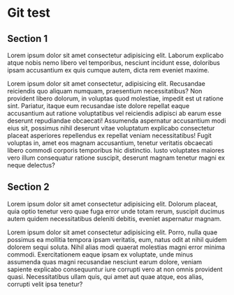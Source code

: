 # Git test

## Section 1

Lorem ipsum dolor sit amet consectetur adipisicing elit. Laborum explicabo atque nobis nemo libero vel temporibus, nesciunt incidunt esse, doloribus ipsam accusantium ex quis cumque autem, dicta rem eveniet maxime.

Lorem ipsum dolor sit amet consectetur, adipisicing elit. Recusandae reiciendis quo aliquam numquam, praesentium necessitatibus? Non provident libero dolorum, in voluptas quod molestiae, impedit est ut ratione sint. Pariatur, itaque eum recusandae iste dolore repellat eaque accusantium aut ratione voluptatibus vel reiciendis adipisci ab earum esse deserunt repudiandae obcaecati! Assumenda aspernatur accusantium modi eius sit, possimus nihil deserunt vitae voluptatum explicabo consectetur placeat asperiores repellendus ex repellat veniam necessitatibus! Fugit voluptas in, amet eos magnam accusantium, tenetur veritatis obcaecati libero commodi corporis temporibus hic distinctio. Iusto voluptates maiores vero illum consequatur ratione suscipit, deserunt magnam tenetur magni ex neque delectus?

## Section 2

Lorem ipsum dolor sit amet consectetur adipisicing elit. Dolorum placeat, quia optio tenetur vero quae fuga error unde totam rerum, suscipit ducimus autem quidem necessitatibus deleniti debitis, eveniet aspernatur magnam.

Lorem ipsum dolor sit amet consectetur adipisicing elit. Porro, nulla quae possimus ea mollitia tempora ipsam veritatis, eum, natus odit at nihil quidem dolorem sequi soluta. Nihil alias modi quaerat molestias magni error minima commodi. Exercitationem eaque ipsam ex voluptate, unde minus assumenda quas magni recusandae nesciunt earum dolore, veniam sapiente explicabo consequuntur iure corrupti vero at non omnis provident quasi. Necessitatibus ullam quis, qui amet aut quae atque, eos alias, corrupti velit ipsa tenetur?
